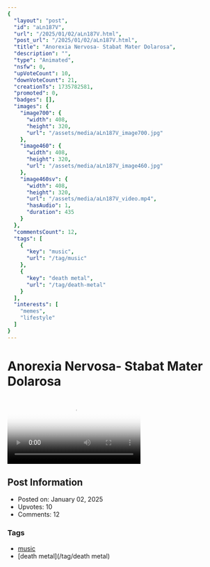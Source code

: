 ```yaml
---
{
  "layout": "post",
  "id": "aLn187V",
  "url": "/2025/01/02/aLn187V.html",
  "post_url": "/2025/01/02/aLn187V.html",
  "title": "Anorexia Nervosa- Stabat Mater Dolarosa",
  "description": "",
  "type": "Animated",
  "nsfw": 0,
  "upVoteCount": 10,
  "downVoteCount": 21,
  "creationTs": 1735782581,
  "promoted": 0,
  "badges": [],
  "images": {
    "image700": {
      "width": 408,
      "height": 320,
      "url": "/assets/media/aLn187V_image700.jpg"
    },
    "image460": {
      "width": 408,
      "height": 320,
      "url": "/assets/media/aLn187V_image460.jpg"
    },
    "image460sv": {
      "width": 408,
      "height": 320,
      "url": "/assets/media/aLn187V_video.mp4",
      "hasAudio": 1,
      "duration": 435
    }
  },
  "commentsCount": 12,
  "tags": [
    {
      "key": "music",
      "url": "/tag/music"
    },
    {
      "key": "death metal",
      "url": "/tag/death-metal"
    }
  ],
  "interests": [
    "memes",
    "lifestyle"
  ]
}
---
```


# Anorexia Nervosa- Stabat Mater Dolarosa

<video controls playsinline loop poster="/assets/media/aLn187V_image460.jpg">
  <source src="/assets/media/aLn187V_video.mp4" type="video/mp4">
  Your browser does not support the video tag.
</video>

## Post Information

- Posted on: January 02, 2025
- Upvotes: 10
- Comments: 12

### Tags

- [music](/tag/music)
- [death metal](/tag/death metal)
